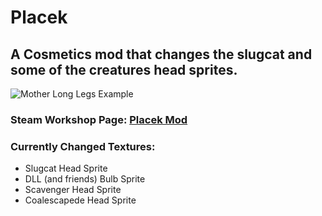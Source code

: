 # Placek
## A Cosmetics mod that changes the slugcat and some of the creatures head sprites.
![Mother Long Legs Example](https://media.discordapp.net/attachments/876992929904873524/1117985017394634892/image2.png?width=1004&height=676)

### Steam Workshop Page: [Placek Mod](https://steamcommunity.com/sharedfiles/filedetails/?id=2988184714)

### **Currently Changed Textures:**
- Slugcat Head Sprite
- DLL (and friends) Bulb Sprite
- Scavenger Head Sprite
- Coalescapede Head Sprite
